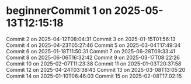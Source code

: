 # beginnerCommit 1 on 2025-05-13T12:15:18
Commit 2 on 2025-04-12T08:04:31
Commit 3 on 2025-01-15T01:56:13
Commit 4 on 2025-04-23T05:27:46
Commit 5 on 2025-03-04T17:49:34
Commit 6 on 2025-01-18T11:50:31
Commit 7 on 2025-06-28T09:33:41
Commit 8 on 2025-06-06T16:32:42
Commit 9 on 2025-03-17T08:22:26
Commit 10 on 2025-02-07T11:23:38
Commit 11 on 2025-01-03T20:37:58
Commit 12 on 2025-04-24T03:38:43
Commit 13 on 2025-03-08T13:05:20
Commit 14 on 2025-01-10T06:46:03
Commit 15 on 2025-02-08T17:02:15
